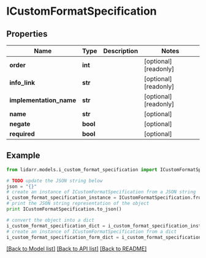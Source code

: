 # ICustomFormatSpecification


## Properties
Name | Type | Description | Notes
------------ | ------------- | ------------- | -------------
**order** | **int** |  | [optional] [readonly] 
**info_link** | **str** |  | [optional] [readonly] 
**implementation_name** | **str** |  | [optional] [readonly] 
**name** | **str** |  | [optional] 
**negate** | **bool** |  | [optional] 
**required** | **bool** |  | [optional] 

## Example

```python
from lidarr.models.i_custom_format_specification import ICustomFormatSpecification

# TODO update the JSON string below
json = "{}"
# create an instance of ICustomFormatSpecification from a JSON string
i_custom_format_specification_instance = ICustomFormatSpecification.from_json(json)
# print the JSON string representation of the object
print ICustomFormatSpecification.to_json()

# convert the object into a dict
i_custom_format_specification_dict = i_custom_format_specification_instance.to_dict()
# create an instance of ICustomFormatSpecification from a dict
i_custom_format_specification_form_dict = i_custom_format_specification.from_dict(i_custom_format_specification_dict)
```
[[Back to Model list]](../README.md#documentation-for-models) [[Back to API list]](../README.md#documentation-for-api-endpoints) [[Back to README]](../README.md)


